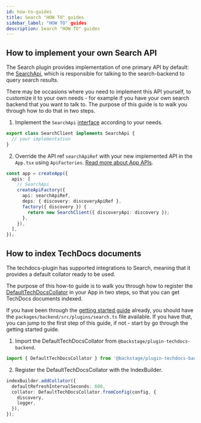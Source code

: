 ```yaml
---
id: how-to-guides
title: Search "HOW TO" guides
sidebar_label: "HOW TO" guides
description: Search "HOW TO" guides 
---
```


## How to implement your own Search API

The Search plugin provides implementation of one primary API by default: the
[SearchApi](https://github.com/backstage/backstage/blob/db2666b980853c281b8fe77905d7639c5d255f13/plugins/search/src/apis.ts#L35),
which is responsible for talking to the search-backend to query search results.

There may be occasions where you need to implement this API yourself, to
customize it to your own needs - for example if you have your own search backend
that you want to talk to. The purpose of this guide is to walk you through how
to do that in two steps.

1. Implement the `SearchApi`
   [interface](https://github.com/backstage/backstage/blob/db2666b980853c281b8fe77905d7639c5d255f13/plugins/search/src/apis.ts#L31)
   according to your needs.

```typescript
export class SearchClient implements SearchApi {
  // your implementation
}
```

2. Override the API ref `searchApiRef` with your new implemented API in the
   `App.tsx` using `ApiFactories`.
   [Read more about App APIs](https://backstage.io/docs/api/utility-apis#app-apis).

```typescript
const app = createApp({
  apis: [
    // SearchApi
    createApiFactory({
      api: searchApiRef,
      deps: { discovery: discoveryApiRef },
      factory({ discovery }) {
        return new SearchClient({ discoveryApi: discovery });
      },
    }),
  ],
});
```

## How to index TechDocs documents

The techdocs-plugin has supported integrations to Search, meaning that it
provides a default collator ready to be used.

The purpose of this how-to guide is to walk you through how to register the
[DefaultTechDocsCollator](https://github.com/backstage/backstage/blob/master/plugins/techdocs-backend/src/search/DefaultTechDocsCollator.ts)
in your App in two steps, so that you can get TechDocs documents indexed.

If you have been through the
[getting started guide](https://backstage.io/docs/features/search/getting-started)
already, you should have the `packages/backend/src/plugins/search.ts` file
available. If you have that, you can jump to the first step of this guide, if
not - start by go through the getting started guide.

1. Import the DefaultTechDocsCollator from `@backstage/plugin-techdocs-backend`.

```typescript
import { DefaultTechDocsCollator } from '@backstage/plugin-techdocs-backend';
```

2. Register the DefaultTechDocsCollator with the IndexBuilder.

```typescript
indexBuilder.addCollator({
  defaultRefreshIntervalSeconds: 600,
  collator: DefaultTechDocsCollator.fromConfig(config, {
    discovery,
    logger,
  }),
});
```

